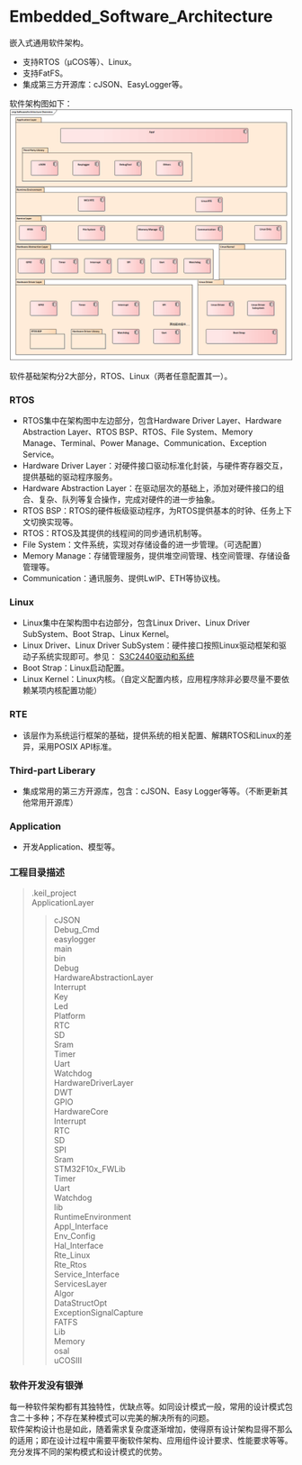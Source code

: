 # Embedded_Software_Architecture
嵌入式通用软件架构。
* 支持RTOS（μCOS等）、Linux。
* 支持FatFS。
* 集成第三方开源库：cJSON、EasyLogger等。

软件架构图如下：
![Image text](https://github.com/RLews/Embedded_Software_Architecture/blob/main/02_Project_Document/SoftwareArchitecture.png)

软件基础架构分2大部分，RTOS、Linux（两者任意配置其一）。
### RTOS
* RTOS集中在架构图中左边部分，包含Hardware Driver Layer、Hardware Abstraction Layer、RTOS BSP、RTOS、File System、Memory Manage、Terminal、Power Manage、Communication、Exception Service。
* Hardware Driver Layer：对硬件接口驱动标准化封装，与硬件寄存器交互，提供基础的驱动程序服务。
* Hardware Abstraction Layer：在驱动层次的基础上，添加对硬件接口的组合、复杂、队列等复合操作，完成对硬件的进一步抽象。
* RTOS BSP：RTOS的硬件板级驱动程序，为RTOS提供基本的时钟、任务上下文切换实现等。
* RTOS：RTOS及其提供的线程间的同步通讯机制等。
* File System：文件系统，实现对存储设备的进一步管理。（可选配置）
* Memory Manage：存储管理服务，提供堆空间管理、栈空间管理、存储设备管理等。
* Communication：通讯服务、提供LwIP、ETH等协议栈。

### Linux
* Linux集中在架构图中右边部分，包含Linux Driver、Linux Driver SubSystem、Boot Strap、Linux Kernel。
* Linux Driver、Linux Driver SubSystem：硬件接口按照Linux驱动框架和驱动子系统实现即可。参见： [S3C2440驱动和系统](https://github.com/RLews/S3C2440_DriverExercises "S3C2440驱动和系统")
* Boot Strap：Linux启动配置。
* Linux Kernel：Linux内核。（自定义配置内核，应用程序除非必要尽量不要依赖某项内核配置功能）

### RTE
* 该层作为系统运行框架的基础，提供系统的相关配置、解耦RTOS和Linux的差异，采用POSIX API标准。

### Third-part Liberary
* 集成常用的第三方开源库，包含：cJSON、Easy Logger等等。（不断更新其他常用开源库）

### Application
* 开发Application、模型等。


### 工程目录描述
> .keil_project  
> ApplicationLayer  
>> cJSON  
>> Debug_Cmd  
>> easylogger  
>> main  
> bin  
> Debug  
> HardwareAbstractionLayer  
>> Interrupt  
>> Key  
>> Led  
>> Platform  
>> RTC  
>> SD  
>> Sram  
>> Timer  
>> Uart  
>> Watchdog  
> HardwareDriverLayer  
>> DWT  
>> GPIO  
>> HardwareCore  
>> Interrupt  
>> RTC  
>> SD  
>> SPI  
>> Sram  
>> STM32F10x_FWLib  
>> Timer  
>> Uart  
>> Watchdog  
> lib  
> RuntimeEnvironment  
>> Appl_Interface  
>> Env_Config  
>> Hal_Interface  
>> Rte_Linux  
>> Rte_Rtos  
>> Service_Interface  
> ServicesLayer  
>> Algor  
>> DataStructOpt  
>> ExceptionSignalCapture  
>> FATFS  
>> Lib  
>> Memory  
>> osal  
>> uCOSIII  

### 软件开发没有银弹
每一种软件架构都有其独特性，优缺点等。如同设计模式一般，常用的设计模式包含二十多种；不存在某种模式可以完美的解决所有的问题。  
软件架构设计也是如此，随着需求复杂度逐渐增加，使得原有设计架构显得不那么的适用；即在设计过程中需要平衡软件架构、应用组件设计要求、性能要求等等。充分发挥不同的架构模式和设计模式的优势。  
